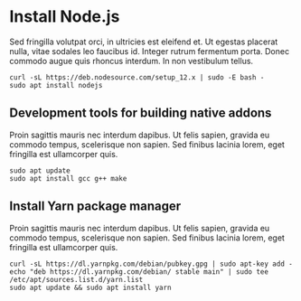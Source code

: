 # Install Node.js

Sed fringilla volutpat orci, in ultricies est eleifend et. Ut egestas placerat nulla, vitae sodales leo faucibus id. Integer rutrum fermentum porta. Donec commodo augue quis rhoncus interdum. In non vestibulum tellus.

```
curl -sL https://deb.nodesource.com/setup_12.x | sudo -E bash -
sudo apt install nodejs
```

## Development tools for building native addons

Proin sagittis mauris nec interdum dapibus. Ut felis sapien, gravida eu commodo tempus, scelerisque non sapien. Sed finibus lacinia lorem, eget fringilla est ullamcorper quis.

```
sudo apt update
sudo apt install gcc g++ make
```

## Install Yarn package manager

Proin sagittis mauris nec interdum dapibus. Ut felis sapien, gravida eu commodo tempus, scelerisque non sapien. Sed finibus lacinia lorem, eget fringilla est ullamcorper quis.

```
curl -sL https://dl.yarnpkg.com/debian/pubkey.gpg | sudo apt-key add -
echo "deb https://dl.yarnpkg.com/debian/ stable main" | sudo tee /etc/apt/sources.list.d/yarn.list
sudo apt update && sudo apt install yarn
```
